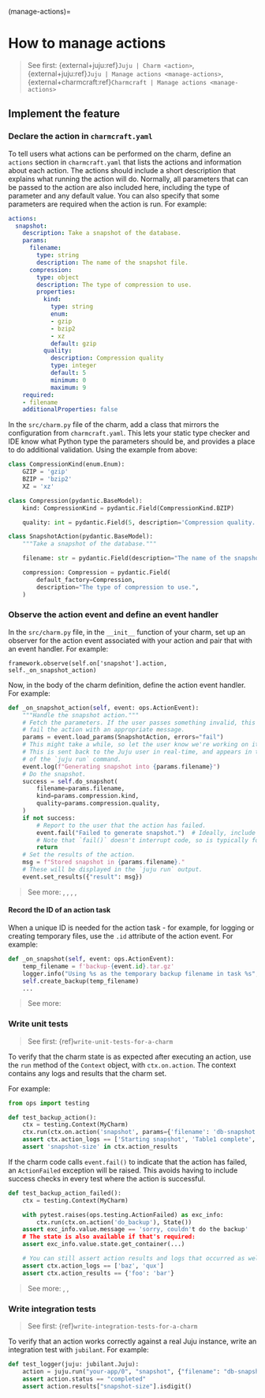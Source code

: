 (manage-actions)=
# How to manage actions
> See first: {external+juju:ref}`Juju | Charm <action>`, {external+juju:ref}`Juju | Manage actions <manage-actions>`, {external+charmcraft:ref}`Charmcraft | Manage actions <manage-actions>`

## Implement the feature

### Declare the action in `charmcraft.yaml`

To tell users what actions can be performed on the charm, define an `actions` section in `charmcraft.yaml` that lists the actions and information about each action. The actions should include a short description that explains what running the action will do. Normally, all parameters that can be passed to the action are also included here, including the type of parameter and any default value. You can also specify that some parameters are required when the action is run.
For example:

```yaml
actions:
  snapshot:
    description: Take a snapshot of the database.
    params:
      filename:
        type: string
        description: The name of the snapshot file.
      compression:
        type: object
        description: The type of compression to use.
        properties:
          kind:
            type: string
            enum:
            - gzip
            - bzip2
            - xz
            default: gzip
          quality:
            description: Compression quality
            type: integer
            default: 5
            minimum: 0
            maximum: 9
    required:
    - filename
    additionalProperties: false
```

In the `src/charm.py` file of the charm, add a class that mirrors the
configuration from `charmcraft.yaml`. This lets your static type checker and
IDE know what Python type the parameters should be, and provides a place to do
additional validation. Using the example from above:

```python
class CompressionKind(enum.Enum):
    GZIP = 'gzip'
    BZIP = 'bzip2'
    XZ = 'xz'

class Compression(pydantic.BaseModel):
    kind: CompressionKind = pydantic.Field(CompressionKind.BZIP)

    quality: int = pydantic.Field(5, description='Compression quality.', ge=0, le=9)

class SnapshotAction(pydantic.BaseModel):
    """Take a snapshot of the database."""

    filename: str = pydantic.Field(description="The name of the snapshot file.")

    compression: Compression = pydantic.Field(
        default_factory=Compression,
        description="The type of compression to use.",
    )
```

### Observe the action event and define an event handler

In the `src/charm.py` file, in the `__init__` function of your charm, set up an observer for the action event associated with your action and pair that with an event handler. For example:

```
framework.observe(self.on['snapshot'].action, self._on_snapshot_action)
```

Now, in the body of the charm definition, define the action event handler. For example:

```python
def _on_snapshot_action(self, event: ops.ActionEvent):
    """Handle the snapshot action."""
    # Fetch the parameters. If the user passes something invalid, this will
    # fail the action with an appropriate message.
    params = event.load_params(SnapshotAction, errors="fail")
    # This might take a while, so let the user know we're working on it.
    # This is sent back to the Juju user in real-time, and appears in the output
    # of the `juju run` command.
    event.log(f"Generating snapshot into {params.filename}")
    # Do the snapshot.
    success = self.do_snapshot(
        filename=params.filename,
        kind=params.compression.kind,
        quality=params.compression.quality,
    )
    if not success:
        # Report to the user that the action has failed.
        event.fail("Failed to generate snapshot.")  # Ideally, include more details than this!
        # Note that `fail()` doesn't interrupt code, so is typically followed by a `return`.
        return
    # Set the results of the action.
    msg = f"Stored snapshot in {params.filename}."
    # These will be displayed in the `juju run` output.
    event.set_results({"result": msg})
```

> See more: [](ops.ActionEvent.load_params), [](ops.ActionEvent.params), [](ops.ActionEvent.fail), [](ops.ActionEvent.set_results), [](ops.ActionEvent.log)

#### Record the ID of an action task

When a unique ID is needed for the action task - for example, for logging or creating temporary files, use the `.id` attribute of the action event. For example:

```python
def _on_snapshot(self, event: ops.ActionEvent):
    temp_filename = f'backup-{event.id}.tar.gz'
    logger.info("Using %s as the temporary backup filename in task %s", filename, event.id)
    self.create_backup(temp_filename)
    ...
```
> See more: [](ops.ActionEvent.id)

### Write unit tests

> See first: {ref}`write-unit-tests-for-a-charm`

To verify that the charm state is as expected after executing an action, use the `run` method of the `Context` object, with `ctx.on.action`. The context contains any logs and results that the charm set.

For example:

```python
from ops import testing

def test_backup_action():
    ctx = testing.Context(MyCharm)
    ctx.run(ctx.on.action('snapshot', params={'filename': 'db-snapshot.tar.gz'}), testing.State())
    assert ctx.action_logs == ['Starting snapshot', 'Table1 complete', 'Table2 complete']
    assert 'snapshot-size' in ctx.action_results
```

If the charm code calls `event.fail()` to indicate that the action has failed,
an `ActionFailed` exception will be raised. This avoids having to include
success checks in every test where the action is successful.

```python
def test_backup_action_failed():
    ctx = testing.Context(MyCharm)

    with pytest.raises(ops.testing.ActionFailed) as exc_info:
        ctx.run(ctx.on.action('do_backup'), State())
    assert exc_info.value.message == 'sorry, couldn't do the backup'
    # The state is also available if that's required:
    assert exc_info.value.state.get_container(...)

    # You can still assert action results and logs that occurred as well as the failure:
    assert ctx.action_logs == ['baz', 'qux']
    assert ctx.action_results == {'foo': 'bar'}
```

> See more: [](ops.testing.Context.action_logs), [](ops.testing.Context.action_results), [](ops.testing.ActionFailed)

### Write integration tests

> See first: {ref}`write-integration-tests-for-a-charm`

To verify that an action works correctly against a real Juju instance, write an integration test with `jubilant`. For example:

```python
def test_logger(juju: jubilant.Juju):
    action = juju.run("your-app/0", "snapshot", {"filename": "db-snapshot.tar.gz"})
    assert action.status == "completed"
    assert action.results["snapshot-size"].isdigit()
```
